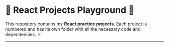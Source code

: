 # 🌟 React Projects Playground 🚀

This repository contains my **React practice projects**. Each project is numbered and has its own folder with all the necessary code and dependencies. ⚛️  

---

